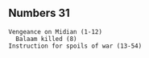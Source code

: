 ## Numbers 31

```
Vengeance on Midian (1-12)
  Balaam killed (8)
Instruction for spoils of war (13-54)
```

